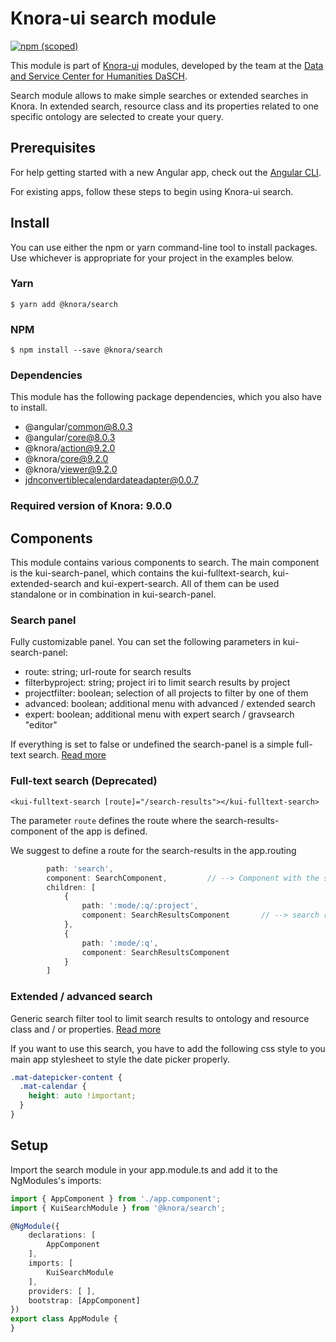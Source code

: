 # Knora-ui search module

[![npm (scoped)](https://img.shields.io/npm/v/@knora/search.svg)](https://www.npmjs.com/package/@knora/search)

This module is part of [Knora-ui](https://github.com/dhlab-basel/Knora-ui) modules, developed by the team at the [Data and Service Center for Humanities DaSCH](http://dasch.swiss).

Search module allows to make simple searches or extended searches in Knora. In extended search, resource class and its properties related to one specific ontology are selected to create your query.

## Prerequisites

For help getting started with a new Angular app, check out the [Angular CLI](https://cli.angular.io/).

For existing apps, follow these steps to begin using Knora-ui search.

## Install

You can use either the npm or yarn command-line tool to install packages. Use whichever is appropriate for your project in the examples below.

### Yarn

`$ yarn add @knora/search`

### NPM

`$ npm install --save @knora/search`

### Dependencies

This module has the following package dependencies, which you also have to install.

- @angular/common@8.0.3
- @angular/core@8.0.3
- @knora/action@9.2.0
- @knora/core@9.2.0
- @knora/viewer@9.2.0
- jdnconvertiblecalendardateadapter@0.0.7

### Required version of Knora: 9.0.0

## Components

This module contains various components to search. The main component is the kui-search-panel, which contains the kui-fulltext-search, kui-extended-search and kui-expert-search. All of them can be used standalone or in combination in kui-search-panel.

### Search panel
Fully customizable panel. You can set the following parameters in kui-search-panel:

- route: string; url-route for search results
- filterbyproject: string; project iri to limit search results by project
- projectfilter: boolean; selection of all projects to filter by one of them
- advanced: boolean; additional menu with advanced / extended search
- expert: boolean;  additional menu with expert search / gravsearch "editor"

If everything is set to false or undefined the search-panel is a simple full-text search. [Read more](modules/search/search-panel)

### Full-text search (Deprecated)

`<kui-fulltext-search [route]="/search-results"></kui-fulltext-search>`

The parameter `route` defines the route where the search-results-component of the app is defined.

We suggest to define a route for the search-results in the app.routing

```typescript
        path: 'search',
        component: SearchComponent,         // --> Component with the search panel
        children: [
            {
                path: ':mode/:q/:project',
                component: SearchResultsComponent       // --> search results, in case of paramter filterByProject and/or projectFilter
            },
            {
                path: ':mode/:q',
                component: SearchResultsComponent
            }
        ]
```

### Extended / advanced search
Generic search filter tool to limit search results to ontology and resource class and / or properties. [Read more](modules/search/extended-search)

If you want to use this search, you have to add the following css style to you main app stylesheet to style the date picker properly.

```css
.mat-datepicker-content {
  .mat-calendar {
    height: auto !important;
  }
}
```

<!-- ### Expert search -->

<!--
### Search
It sets the simple search bar.
It contains all the methods to realise simple searches, keep in memory previous searches and reset the list of searches.

### Extended-search
It sets the extended search. Here you can search by ontology, ontology's resource and specify your search one or several properties.
For each property, it is possible to use operators such as 'exists', 'equal to', 'like', 'less than' etc. to search matches or specific values.

### Select-ontology
It manages the selection of an ontology.

### Select-resource
It manages the selection of a resource that is part of the selected ontology.

### Select-property
in the extended search form, it allows to select a property value (operator) for each property and set the value we are searching for.

For example: the property is 'like' / 'equal to' / 'greater than' etc.

-->

## Setup

Import the search module in your app.module.ts and add it to the NgModules's imports:

```typescript
import { AppComponent } from './app.component';
import { KuiSearchModule } from '@knora/search';

@NgModule({
    declarations: [
        AppComponent
    ],
    imports: [
        KuiSearchModule
    ],
    providers: [ ],
    bootstrap: [AppComponent]
})
export class AppModule {
}
```


